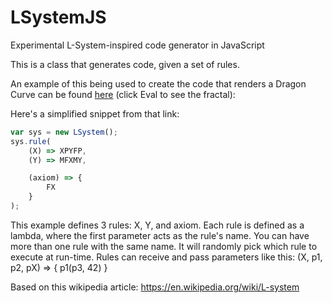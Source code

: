 # LSystemJS
Experimental L-System-inspired code generator in JavaScript

This is a class that generates code, given a set of rules.

An example of this being used to create the code that renders a Dragon Curve can be found [here](https://felipemanga.github.io/eteditor/?p=ide&os=b8i7yi4yvy0o2wldmmi73csw6ihzr5) (click Eval to see the fractal):

Here's a simplified snippet from that link:
```javascript
var sys = new LSystem();
sys.rule(
    (X) => XPYFP,
    (Y) => MFXMY,

    (axiom) => {
        FX
    }
);
```

This example defines 3 rules: X, Y, and axiom.
Each rule is defined as a lambda, where the first parameter acts as the rule's name.
You can have more than one rule with the same name. It will randomly pick which rule to execute at run-time.
Rules can receive and pass parameters like this: (X, p1, p2, pX) => { p1(p3, 42) }

Based on this wikipedia article: https://en.wikipedia.org/wiki/L-system
